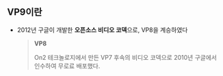 ## VP9이란

- 2012년 구글이 개발한 **오픈소스 비디오 코덱**으로, VP8을 계승하였다

  > **VP8**
  >
  > On2 테크놀로지에서 만든 VP7 후속의 비디오 코덱으로 2010년 구글에서 인수하여 무로료 배포했다.

